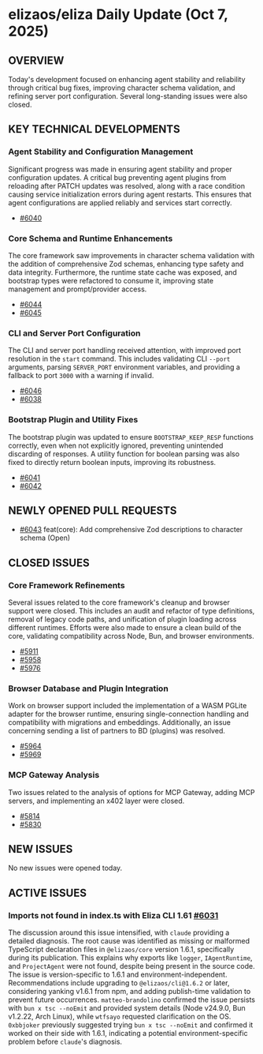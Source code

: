 # elizaos/eliza Daily Update (Oct 7, 2025)
## OVERVIEW 
Today's development focused on enhancing agent stability and reliability through critical bug fixes, improving character schema validation, and refining server port configuration. Several long-standing issues were also closed.

## KEY TECHNICAL DEVELOPMENTS

### Agent Stability and Configuration Management
Significant progress was made in ensuring agent stability and proper configuration updates. A critical bug preventing agent plugins from reloading after PATCH updates was resolved, along with a race condition causing service initialization errors during agent restarts. This ensures that agent configurations are applied reliably and services start correctly.
- [#6040](https://github.com/elizaos/eliza/pull/6040)

### Core Schema and Runtime Enhancements
The core framework saw improvements in character schema validation with the addition of comprehensive Zod schemas, enhancing type safety and data integrity. Furthermore, the runtime state cache was exposed, and bootstrap types were refactored to consume it, improving state management and prompt/provider access.
- [#6044](https://github.com/elizaos/eliza/pull/6044)
- [#6045](https://github.com/elizaos/eliza/pull/6045)

### CLI and Server Port Configuration
The CLI and server port handling received attention, with improved port resolution in the `start` command. This includes validating CLI `--port` arguments, parsing `SERVER_PORT` environment variables, and providing a fallback to port `3000` with a warning if invalid.
- [#6046](https://github.com/elizaos/eliza/pull/6046)
- [#6038](https://github.com/elizaos/eliza/pull/6038)

### Bootstrap Plugin and Utility Fixes
The bootstrap plugin was updated to ensure `BOOTSTRAP_KEEP_RESP` functions correctly, even when not explicitly ignored, preventing unintended discarding of responses. A utility function for boolean parsing was also fixed to directly return boolean inputs, improving its robustness.
- [#6041](https://github.com/elizaos/eliza/pull/6041)
- [#6042](https://github.com/elizaos/eliza/pull/6042)

## NEWLY OPENED PULL REQUESTS
- [#6043](https://github.com/elizaos/eliza/pull/6043) feat(core): Add comprehensive Zod descriptions to character schema (Open)

## CLOSED ISSUES

### Core Framework Refinements
Several issues related to the core framework's cleanup and browser support were closed. This includes an audit and refactor of type definitions, removal of legacy code paths, and unification of plugin loading across different runtimes. Efforts were also made to ensure a clean build of the core, validating compatibility across Node, Bun, and browser environments.
- [#5911](https://github.com/elizaos/eliza/issues/5911)
- [#5958](https://github.com/elizaos/eliza/issues/5958)
- [#5976](https://github.com/elizaos/eliza/issues/5976)

### Browser Database and Plugin Integration
Work on browser support included the implementation of a WASM PGLite adapter for the browser runtime, ensuring single-connection handling and compatibility with migrations and embeddings. Additionally, an issue concerning sending a list of partners to BD (plugins) was resolved.
- [#5964](https://github.com/elizaos/eliza/issues/5964)
- [#5969](https://github.com/elizaos/eliza/issues/5969)

### MCP Gateway Analysis
Two issues related to the analysis of options for MCP Gateway, adding MCP servers, and implementing an x402 layer were closed.
- [#5814](https://github.com/elizaos/eliza/issues/5814)
- [#5830](https://github.com/elizaos/eliza/issues/5830)

## NEW ISSUES
No new issues were opened today.

## ACTIVE ISSUES

### Imports not found in index.ts with Eliza CLI 1.61 [#6031](https://github.com/elizaos/eliza/issues/6031)
The discussion around this issue intensified, with `claude` providing a detailed diagnosis. The root cause was identified as missing or malformed TypeScript declaration files in `@elizaos/core` version 1.6.1, specifically during its publication. This explains why exports like `logger`, `IAgentRuntime`, and `ProjectAgent` were not found, despite being present in the source code. The issue is version-specific to 1.6.1 and environment-independent. Recommendations include upgrading to `@elizaos/cli@1.6.2` or later, considering yanking v1.6.1 from npm, and adding publish-time validation to prevent future occurrences. `matteo-brandolino` confirmed the issue persists with `bun x tsc --noEmit` and provided system details (Node v24.9.0, Bun v1.2.22, Arch Linux), while `wtfsayo` requested clarification on the OS. `0xbbjoker` previously suggested trying `bun x tsc --noEmit` and confirmed it worked on their side with 1.6.1, indicating a potential environment-specific problem before `claude`'s diagnosis.